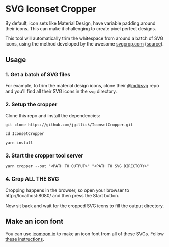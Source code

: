 # SVG Iconset Cropper

By default, icon sets like Material Design, have variable padding around their icons. This can make it challenging to create pixel perfect designs.

This tool will automatically trim the whitespace from around a batch of SVG icons, using the method developed by the awesome [svgcrop.com](https://svgcrop.com/) ([source](https://github.com/sdennett55/svg_crop/)).

## Usage

### 1. Get a batch of SVG files

For example, to trim the material design icons, clone their [@mdi/svg](https://github.com/Templarian/MaterialDesign-SVG) repo and you'll find all their SVG icons in the `svg` directory.

### 2. Setup the cropper

Clone this repo and install the dependencies:

```shell
git clone https://github.com/jgillick/IconsetCropper.git

cd IconsetCropper

yarn install
```

### 3. Start the cropper tool server

```shell
yarn cropper --out "<PATH TO OUTPUT>" "<PATH TO SVG DIRECTORY>"
```

### 4. Crop ALL THE SVG

Cropping happens in the browser, so open your browser to http://localhost:8080/ and then press the Start button.

Now sit back and wait for the cropped SVG icons to fill the output directory.

## Make an icon font

You can use [icomoon.io](https://icomoon.io/) to make an icon font from all of these SVGs. Follow [these instructions](https://www.reactnative.guide/12-svg-icons-using-react-native-vector-icons/12.1-creating-custom-iconset.html).
